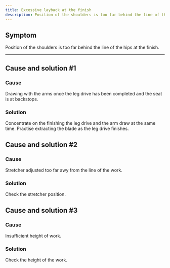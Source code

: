 ```yaml
---
title: Excessive layback at the finish
description: Position of the shoulders is too far behind the line of the hips at the finish.
---
```


## Symptom

Position of the shoulders is too far behind the line of the hips at the finish.

---

## Cause and solution #1

### Cause

Drawing with the arms once the leg drive has been completed and the seat is at backstops.

### Solution

Concentrate on the finishing the leg drive and the arm draw at the same time. Practise extracting the blade as the leg drive finishes.

## Cause and solution #2

### Cause

Stretcher adjusted too far awy from the line of the work.

### Solution

Check the stretcher position.

## Cause and solution #3

### Cause

Insufficient height of work.

### Solution

Check the height of the work.
